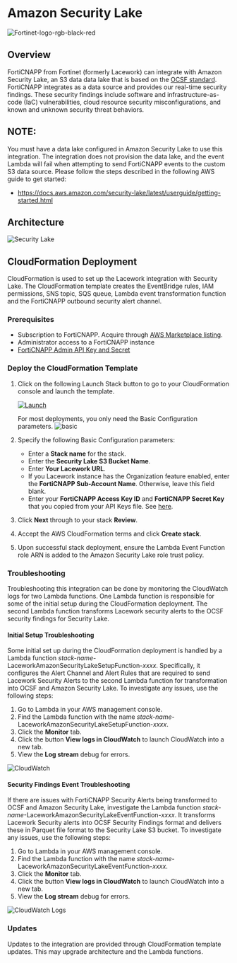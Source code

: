 # Amazon Security Lake
![Fortinet-logo-rgb-black-red](https://github.com/user-attachments/assets/99c6a147-2abf-4a32-bf43-a565ca839754)


## Overview
FortiCNAPP from Fortinet (formerly Lacework) can integrate with Amazon Security Lake, an S3 data data lake that is based on the [OCSF standard](https://schema.ocsf.io/).
FortiCNAPP integrates as a data source and provides our real-time security findings. These security findings include software and infrastructure-as-code (IaC) vulnerabilities, cloud resource security misconfigurations, and known and unknown security threat behaviors.

## NOTE:
You must have a data lake configured in Amazon Security Lake to use this integration. The integration does not provision the data lake, and the event Lambda will fail when attempting to send FortiCNAPP events to the custom S3 data source. Please follow the steps described in the following AWS guide to get started:
* https://docs.aws.amazon.com/security-lake/latest/userguide/getting-started.html

## Architecture
![Security Lake](https://github.com/user-attachments/assets/536cf7f9-6f53-4e9a-9112-6cc4db95f4bb)

## CloudFormation Deployment
CloudFormation is used to set up the Lacework integration with Security Lake. The CloudFormation template creates the EventBridge rules, IAM permissions, SNS topic, SQS queue, Lambda event transformation function and the FortiCNAPP outbound security alert channel.

### Prerequisites
* Subscription to FortiCNAPP. Acquire through [AWS Marketplace listing](https://aws.amazon.com/marketplace/pp/prodview-uv2dct6bigr54?sr=0-1&ref_=beagle&applicationId=AWSMPContessa).
* Administrator access to a FortiCNAPP instance
* [FortiCNAPP Admin API Key and Secret](https://docs.lacework.com/api/api-access-keys-and-tokens)

### Deploy the CloudFormation Template

1. Click on the following Launch Stack button to go to your CloudFormation console and launch the template.

   [![Launch](https://user-images.githubusercontent.com/6440106/153987820-e1f32423-1e69-416d-8bca-2ee3a1e85df1.png)](https://console.aws.amazon.com/cloudformation/home?#/stacks/create/review?templateURL=https://lacework-alliances.s3.us-west-2.amazonaws.com/lacework-amazon-security-lake/templates/amazon-security-lake-integration.yml)

   For most deployments, you only need the Basic Configuration parameters.
   ![basic](https://github.com/user-attachments/assets/d3188488-5f54-4046-860d-e82411f4f6c3)
   
2. Specify the following Basic Configuration parameters:
    * Enter a **Stack name** for the stack.
    * Enter the **Security Lake S3 Bucket Name**.
    * Enter **Your Lacework URL**.
    * If you Lacework instance has the Organization feature enabled, enter the **FortiCNAPP Sub-Account Name**. Otherwise, leave this field blank.
    * Enter your **FortiCNAPP Access Key ID** and **FortiCNAPP Secret Key** that you copied from your API Keys file. See [here](https://docs.lacework.com/console/generate-api-access-keys-and-tokens).
     
3. Click **Next** through to your stack **Review**.
4. Accept the AWS CloudFormation terms and click **Create stack**.
5. Upon successful stack deployment, ensure the Lambda Event Function role ARN is added to the Amazon Security Lake role trust policy. 

### Troubleshooting
Troubleshooting this integration can be done by monitoring the CloudWatch logs for two Lambda functions. One Lambda function is responsible for some of the initial setup during the CloudFormation deployment. The second Lambda function transforms Lacework security alerts to the OCSF security findings for Security Lake.

#### Initial Setup Troubleshooting
Some initial set up during the CloudFormation deployment is handled by a Lambda function _stack-name_-LaceworkAmazonSecurityLakeSetupFunction-_xxxx_. Specifically, it configures the Alert Channel and Alert Rules that are required to send Lacework Security Alerts to the second Lambda function for transformation into OCSF and Amazon Security Lake.
To investigate any issues, use the following steps:

1. Go to Lambda in your AWS management console.
2. Find the Lambda function with the name _stack-name_-LaceworkAmazonSecurityLakeSetupFunction-_xxxx_.
3. Click the **Monitor** tab.
4. Click the button **View logs in CloudWatch** to launch CloudWatch into a new tab.
5. View the **Log stream** debug for errors.

![CloudWatch](https://github.com/user-attachments/assets/3fc7163a-eb9a-48cb-b64d-1ad449df0467)


#### Security Findings Event Troubleshooting
If there are issues with FortiCNAPP Security Alerts being transformed to OCSF and Amazon Security Lake, investigate the Lambda function _stack-name_-LaceworkAmazonSecurityLakeEventFunction-_xxxx_. It transforms Lacework Security alerts into OCSF Security Findings format and delivers these in Parquet file format to the Security Lake S3 bucket.
To investigate any issues, use the following steps:

1. Go to Lambda in your AWS management console.
2. Find the Lambda function with the name _stack-name_-LaceworkAmazonSecurityLakeEventFunction-_xxxx_.
3. Click the **Monitor** tab.
4. Click the button **View logs in CloudWatch** to launch CloudWatch into a new tab.
5. View the **Log stream** debug for errors.

![CloudWatch Logs](https://github.com/user-attachments/assets/82d05a19-541d-4883-8edd-c90380761e8f)

### Updates
Updates to the integration are provided through CloudFormation template updates. This may upgrade architecture and the Lambda functions.
